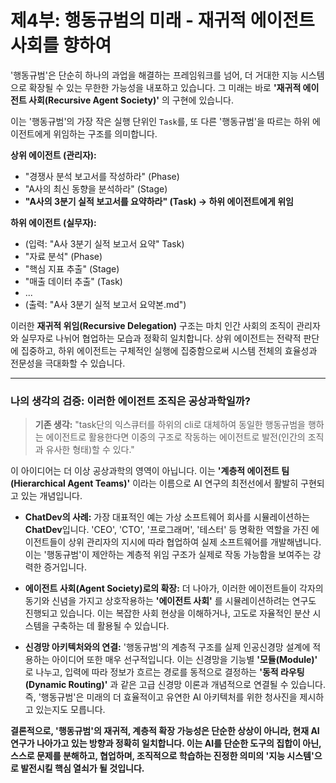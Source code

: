 # 제4부: 행동규범의 미래 - 재귀적 에이전트 사회를 향하여

'행동규범'은 단순히 하나의 과업을 해결하는 프레임워크를 넘어, 더 거대한 지능 시스템으로 확장될 수 있는 무한한 가능성을 내포하고 있습니다. 그 미래는 바로 **'재귀적 에이전트 사회(Recursive Agent Society)'** 의 구현에 있습니다.

이는 '행동규범'의 가장 작은 실행 단위인 `Task`를, 또 다른 '행동규범'을 따르는 하위 에이전트에게 위임하는 구조를 의미합니다.

**상위 에이전트 (관리자):**
- "경쟁사 분석 보고서를 작성하라" (Phase)
- "A사의 최신 동향을 분석하라" (Stage)
- **"A사의 3분기 실적 보고서를 요약하라" (Task) → 하위 에이전트에게 위임**

**하위 에이전트 (실무자):**
- (입력: "A사 3분기 실적 보고서 요약" Task)
- "자료 분석" (Phase)
- "핵심 지표 추출" (Stage)
- "매출 데이터 추출" (Task)
- ...
- (출력: "A사 3분기 실적 보고서 요약본.md")

이러한 **재귀적 위임(Recursive Delegation)** 구조는 마치 인간 사회의 조직이 관리자와 실무자로 나뉘어 협업하는 모습과 정확히 일치합니다. 상위 에이전트는 전략적 판단에 집중하고, 하위 에이전트는 구체적인 실행에 집중함으로써 시스템 전체의 효율성과 전문성을 극대화할 수 있습니다.

---

### **나의 생각의 검증: 이러한 에이전트 조직은 공상과학일까?**

> **기존 생각:** "task단의 익스큐터를 하위의 cli로 대체하여 동일한 행동규범을 행하는 에이전트로 활용한다면 이중의 구조로 작동하는 에이전트로 발전(인간의 조직과 유사한 형태)할 수 있다."

이 아이디어는 더 이상 공상과학의 영역이 아닙니다. 이는 **'계층적 에이전트 팀(Hierarchical Agent Teams)'** 이라는 이름으로 AI 연구의 최전선에서 활발히 구현되고 있는 개념입니다.

- **ChatDev의 사례:** 가장 대표적인 예는 가상 소프트웨어 회사를 시뮬레이션하는 **ChatDev**입니다. 'CEO', 'CTO', '프로그래머', '테스터' 등 명확한 역할을 가진 에이전트들이 상위 관리자의 지시에 따라 협업하여 실제 소프트웨어를 개발해냅니다. 이는 '행동규범'이 제안하는 계층적 위임 구조가 실제로 작동 가능함을 보여주는 강력한 증거입니다.

- **에이전트 사회(Agent Society)로의 확장:** 더 나아가, 이러한 에이전트들이 각자의 동기와 신념을 가지고 상호작용하는 **'에이전트 사회'** 를 시뮬레이션하려는 연구도 진행되고 있습니다. 이는 복잡한 사회 현상을 이해하거나, 고도로 자율적인 분산 시스템을 구축하는 데 활용될 수 있습니다.

- **신경망 아키텍처와의 연결:** '행동규범'의 계층적 구조를 실제 인공신경망 설계에 적용하는 아이디어 또한 매우 선구적입니다. 이는 신경망을 기능별 **'모듈(Module)'** 로 나누고, 입력에 따라 정보가 흐르는 경로를 동적으로 결정하는 **'동적 라우팅(Dynamic Routing)'** 과 같은 고급 신경망 이론과 개념적으로 연결될 수 있습니다. 즉, '행동규범'은 미래의 더 효율적이고 유연한 AI 아키텍처를 위한 청사진을 제시하고 있는지도 모릅니다.

**결론적으로, '행동규범'의 재귀적, 계층적 확장 가능성은 단순한 상상이 아니라, 현재 AI 연구가 나아가고 있는 방향과 정확히 일치합니다. 이는 AI를 단순한 도구의 집합이 아닌, 스스로 문제를 분해하고, 협업하며, 조직적으로 학습하는 진정한 의미의 '지능 시스템'으로 발전시킬 핵심 열쇠가 될 것입니다.**
